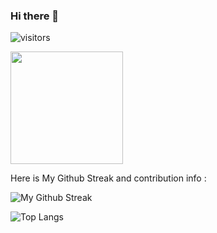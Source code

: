 ### Hi there 👋

<!--
**DevPJ9/DevPJ9** is a ✨ _special_ ✨ repository because its `README.md` (this file) appears on your GitHub profile.

Here are some ideas to get you started:

- 🔭 I’m currently working on ...
- 🌱 I’m currently learning ...
- 👯 I’m looking to collaborate on ...
- 🤔 I’m looking for help with ...
- 💬 Ask me about ...
- 📫 How to reach me: ...
- 😄 Pronouns: ...
- ⚡ Fun fact: ...

website for the info related to editing these redme
https://dev.to/github/how-to-create-a-github-profile-readme-jha
-->

![visitors](https://visitor-badge.glitch.me/badge?page_id={DevPJ9}.${579663310})

<img height="180em" src="https://github-readme-stats.vercel.app/api?user=DevPJ9&show_icons=true&hide_border=true&&count_private=true&include_all_commits=true" />

Here is My Github Streak and contribution info : 

![My Github Streak](https://github-readme-streak-stats.herokuapp.com?user=DevPJ9&theme=horizon)

![Top Langs](https://github-readme-stats.vercel.app/api/top-langs/?username=DevPJ9)
